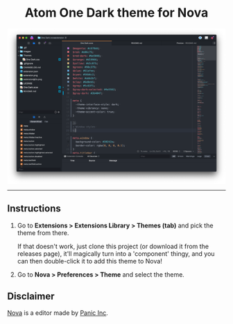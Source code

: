 <!-- Heading -->

<h1 align="center">Atom One Dark theme for Nova</h1>
<!-- Shields -->

<p align="center">
  <img align="center" src="https://github.com/BenjaminHoegh/OneDark.novaextension/raw/master/Images/one-dark-preview.png" alt="One Dark theme screenshot">
</p>

<hr>

## Instructions

1. Go to **Extensions > Extensions Library > Themes (tab)** and pick the theme from there.

   If that doesn't work, just clone this project (or download it from the releases page), it'll magically turn into a 'component' thingy, and you can then double-click it to add this theme to Nova!

2. Go to **Nova > Preferences > Theme** and select the theme.


## Disclaimer

[Nova](https://panic.com/nova) is a editor made by [Panic Inc](https://panic.com).
